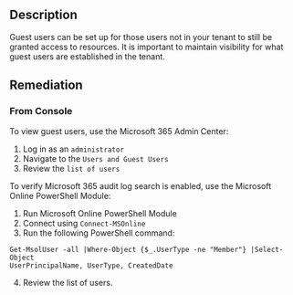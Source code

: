 ## Description

Guest users can be set up for those users not in your tenant to still be granted access to resources. It is important to maintain visibility for what guest users are established in the tenant.

## Remediation

### From Console

To view guest users, use the Microsoft 365 Admin Center:

1. Log in as an `administrator`
2. Navigate to the `Users and Guest Users`
3. Review the `list of users`

To verify Microsoft 365 audit log search is enabled, use the Microsoft Online PowerShell Module:

1. Run Microsoft Online PowerShell Module
2. Connect using `Connect-MSOnline`
3. Run the following PowerShell command:

```
Get-MsolUser -all |Where-Object {$_.UserType -ne "Member"} |Select-Object
UserPrincipalName, UserType, CreatedDate
```

4. Review the list of users.
